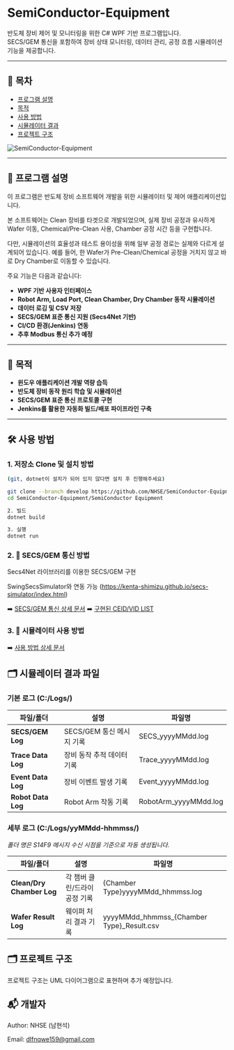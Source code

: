 # SemiConductor-Equipment

반도체 장비 제어 및 모니터링을 위한 C# WPF 기반 프로그램입니다.  
SECS/GEM 통신을 포함하여 장비 상태 모니터링, 데이터 관리, 공정 흐름 시뮬레이션 기능을 제공합니다.


---

## 📑 목차
- [프로그램 설명](#-프로그램-설명)
- [목적](#-목적)
- [사용 방법](#-사용-방법)
- [시뮬레이터 결과](#-시뮬레이터-결과-파일)
- [프로젝트 구조](#-프로젝트-구조)
  
![SemiConductor-Equipment](https://github.com/user-attachments/assets/436c2bb8-e451-40b8-9ea6-a51d101abc57)


---




## 📌 프로그램 설명
이 프로그램은 반도체 장비 소프트웨어 개발을 위한 시뮬레이터 및 제어 애플리케이션입니다.

본 소프트웨어는 Clean 장비를 타겟으로 개발되었으며, 실제 장비 공정과 유사하게 Wafer 이동, Chemical/Pre-Clean 사용, Chamber 공정 시간 등을 구현합니다.

다만, 시뮬레이션의 효율성과 테스트 용이성을 위해 일부 공정 경로는 실제와 다르게 설계되어 있습니다.
예를 들어, 한 Wafer가 Pre-Clean/Chemical 공정을 거치지 않고 바로 Dry Chamber로 이동할 수 있습니다.

주요 기능은 다음과 같습니다:

- **WPF 기반 사용자 인터페이스**  
- **Robot Arm, Load Port, Clean Chamber, Dry Chamber 동작 시뮬레이션**  
- **데이터 로깅 및 CSV 저장**  
- **SECS/GEM 표준 통신 지원 (Secs4Net 기반)**  
- **CI/CD 환경(Jenkins) 연동**  
- **추후 Modbus 통신 추가 예정**

---

## 🎯 목적
- **윈도우 애플리케이션 개발 역량 습득**
- **반도체 장비 동작 원리 학습 및 시뮬레이션**  
- **SECS/GEM 표준 통신 프로토콜 구현**  
- **Jenkins를 활용한 자동화 빌드/배포 파이프라인 구축**  

---

## 🛠 사용 방법
### 1. 저장소 Clone 및 설치 방법
```bash
(git, dotnet이 설치가 되어 있지 않다면 설치 후 진행해주세요)

git clone --branch develop https://github.com/NHSE/SemiConductor-Equipment.git
cd SemiConductor-Equipment/SemiConductor Equipment

2. 빌드
dotnet build

3. 실행
dotnet run
```

### 2. 📡 SECS/GEM 통신 방법

Secs4Net 라이브러리를 이용한 SECS/GEM 구현

SwingSecsSimulator와 연동 가능 (https://kenta-shimizu.github.io/secs-simulator/index.html)

➡️ [SECS/GEM 통신 상세 문서](docs/SECSGEM.md)
➡️ [구현된 CEID/VID LIST](docs/Event_Setting.md)

### 3. 🔌 시뮬레이터 사용 방법

➡️ [사용 방법 상세 문서](docs/GETTING_STARTED.md)


## 🗂 시뮬레이터 결과 파일

### 기본 로그 (C:/Logs/)
| 파일/폴더 | 설명 | 파일명 |
|-----------|------|--------|
| **SECS/GEM Log** | SECS/GEM 통신 메시지 기록 | SECS_yyyyMMdd.log |
| **Trace Data Log** | 장비 동작 추적 데이터 기록 | Trace_yyyyMMdd.log |
| **Event Data Log** | 장비 이벤트 발생 기록 | Event_yyyyMMdd.log |
| **Robot Data Log** | Robot Arm 작동 기록 | RobotArm_yyyyMMdd.log |

### 세부 로그 (C:/Logs/yyMMdd-hhmmss/)  
*폴더 명은 S14F9 메시지 수신 시점을 기준으로 자동 생성됩니다.*

| 파일/폴더 | 설명 | 파일명 |
|-----------|------|--------|
| **Clean/Dry Chamber Log** | 각 챔버 클린/드라이 공정 기록 |{Chamber Type}yyyyMMdd_hhmmss.log|
| **Wafer Result Log** | 웨이퍼 처리 결과 기록 |yyyyMMdd_hhmmss_{Chamber Type}_Result.csv|

## 🗂 프로젝트 구조

프로젝트 구조는 UML 다이어그램으로 표현하며 추가 예정입니다.

## 📬 개발자

Author: NHSE (남현석)

Email: dlfnqwe159@gmail.com

